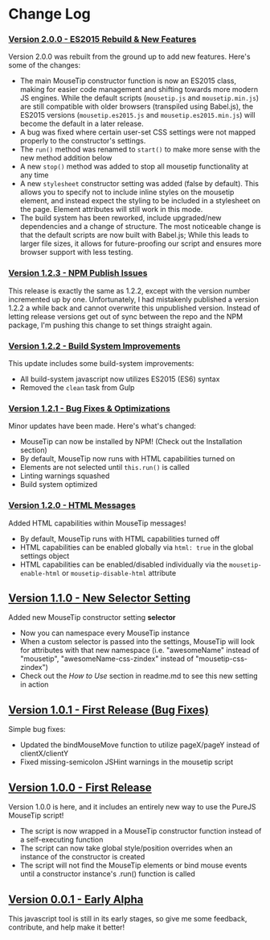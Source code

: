 # Change Log

### [Version 2.0.0 - ES2015 Rebuild & New Features](https://github.com/joeleisner/purejs-mousetip/releases/tag/v2.0.0)
Version 2.0.0 was rebuilt from the ground up to add new features. Here's some of the changes:
* The main MouseTip constructor function is now an ES2015 class, making for easier code management and shifting towards more modern JS engines. While the default scripts (`mousetip.js` and `mousetip.min.js`) are still compatible with older browsers (transpiled using Babel.js), the ES2015 versions (`mousetip.es2015.js` and `mousetip.es2015.min.js`) will become the default in a later release.
* A bug was fixed where certain user-set CSS settings were not mapped properly to the constructor's settings.
* The `run()` method was renamed to `start()` to make more sense with the new method addition below
* A new `stop()` method was added to stop all mousetip functionality at any time
* A new `stylesheet` constructor setting was added (false by default). This allows you to specify not to include inline styles on the mousetip element, and instead expect the styling to be included in a stylesheet on the page. Element attributes will still work in this mode.
* The build system has been reworked, include upgraded/new dependencies and a change of structure. The most noticeable change is that the default scripts are now built with Babel.js; While this leads to larger file sizes, it allows for future-proofing our script and ensures more browser support with less testing.

### [Version 1.2.3 - NPM Publish Issues](https://github.com/joeleisner/purejs-mousetip/releases/tag/v1.2.3)
This release is exactly the same as 1.2.2, except with the version number incremented up by one. Unfortunately, I had mistakenly published a version 1.2.2 a while back and cannot overwrite this unpublished version. Instead of letting release versions get out of sync between the repo and the NPM package, I'm pushing this change to set things straight again.

### [Version 1.2.2 - Build System Improvements](https://github.com/joeleisner/purejs-mousetip/releases/tag/v1.2.2)
This update includes some build-system improvements:
* All build-system javascript now utilizes ES2015 (ES6) syntax
* Removed the `clean` task from Gulp

### [Version 1.2.1 - Bug Fixes & Optimizations](https://github.com/joeleisner/purejs-mousetip/releases/tag/v1.2.1)
Minor updates have been made. Here's what's changed:
* MouseTip can now be installed by NPM! (Check out the Installation section)
* By default, MouseTip now runs with HTML capabilities turned on
* Elements are not selected until `this.run()` is called
* Linting warnings squashed
* Build system optimized

### [Version 1.2.0 - HTML Messages](https://github.com/joeleisner/purejs-mousetip/releases/tag/v1.2.0)
Added HTML capabilities within MouseTip messages!
* By default, MouseTip runs with HTML capabilities turned off
* HTML capabilities can be enabled globally via `html: true` in the global settings object
* HTML capabilities can be enabled/disabled individually via the `mousetip-enable-html` or `mousetip-disable-html` attribute

## [Version 1.1.0 - New Selector Setting](https://github.com/joeleisner/purejs-mousetip/releases/tag/v1.1.0)
Added new MouseTip constructor setting **selector**
* Now you can namespace every MouseTip instance
* When a custom selector is passed into the settings, MouseTip will look for attributes with that new namespace (i.e. "awesomeName" instead of "mousetip", "awesomeName-css-zindex" instead of "mousetip-css-zindex")
* Check out the *How to Use* section in readme.md to see this new setting in action

## [Version 1.0.1 - First Release (Bug Fixes)](https://github.com/joeleisner/purejs-mousetip/releases/tag/v1.0.1)
Simple bug fixes:
* Updated the bindMouseMove function to utilize pageX/pageY instead of clientX/clientY
* Fixed missing-semicolon JSHint warnings in the mousetip script

## [Version 1.0.0 - First Release](https://github.com/joeleisner/purejs-mousetip/releases/tag/v1.0.0)
Version 1.0.0 is here, and it includes an entirely new way to use the PureJS MouseTip script!
* The script is now wrapped in a MouseTip constructor function instead of a self-executing function
* The script can now take global style/position overrides when an instance of the constructor is created
* The script will not find the MouseTip elements or bind mouse events until a constructor instance's .run() function is called

## [Version 0.0.1 - Early Alpha](https://github.com/joeleisner/purejs-mousetip/releases/tag/v0.0.1)
This javascript tool is still in its early stages, so give me some feedback, contribute, and help make it better!

